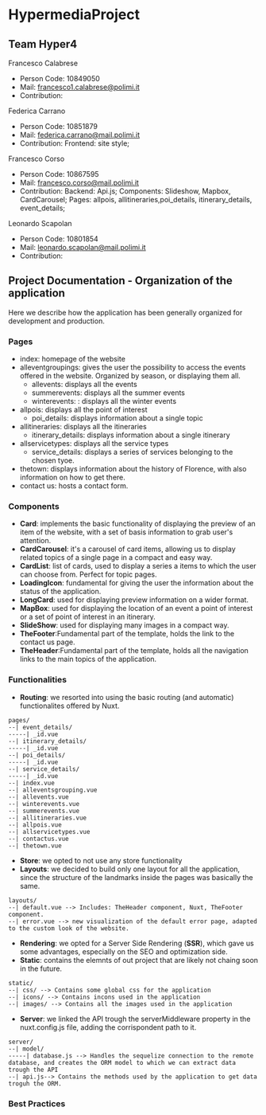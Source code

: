 # HypermediaProject

## Team Hyper4
Francesco Calabrese
 - Person Code: 10849050
 - Mail: francesco1.calabrese@polimi.it
 - Contribution:
 
Federica Carrano
 - Person Code: 10851879
 - Mail: federica.carrano@mail.polimi.it
 - Contribution: Frontend: site style;
 
Francesco Corso
 - Person Code: 10867595
 - Mail: francesco.corso@mail.polimi.it
 - Contribution: Backend: Api.js; Components: Slideshow, Mapbox, CardCarousel; Pages: allpois, allitineraries,poi_details, itinerary_details, event_details;
 
Leonardo Scapolan
 - Person Code: 10801854
 - Mail: leonardo.scapolan@mail.polimi.it
 - Contribution:
 
## Project Documentation - Organization of the application
Here we describe how the application has been generally organized for development and production.
### Pages
- index: homepage of the website
- alleventgroupings: gives the user the possibility to access the events offered in the website. Organized by season, or displaying them all.
  - allevents: displays all the events
  - summerevents: displays all the summer events
  - winterevents: : displays all the winter events
- allpois: displays all the point of interest
  - poi_details: displays information about a single topic 
- allitineraries: displays all the itineraries
  - itinerary_details: displays information about a single itinerary
- allservicetypes: displays all the service types
  - service_details: displays a series of services belonging to the chosen tyoe.
- thetown: displays information about the history of Florence, with also information on how to get there.
- contact us: hosts a contact form.

### Components
- **Card**: implements the basic functionality of displaying the preview of an item of the website, with a set of basis information to grab user's attention.
- **CardCarousel**: it's a carousel of card items, allowing us to display related topics of a single page in a compact and easy way.
- **CardList**: list of cards, used to display a series a items to which the user can choose from. Perfect for topic pages.
- **LoadingIcon**: fundamental for giving the user the information about the status of the application.
- **LongCard**: used for displaying preview information on a wider format.
- **MapBox**: used for displaying the location of an event a point of interest or a set of point of interest in an itinerary.
- **SlideShow**: used for displaying many images in a compact way.
- **TheFooter**:Fundamental part of the template, holds the link to the contact us page.
- **TheHeader**:Fundamental part of the template, holds all the navigation links to the main topics of the application.
### Functionalities
- **Routing**: we resorted into using the basic routing (and automatic) functionalites offered by Nuxt. 
```
pages/
--| event_details/
-----| _id.vue
--| itinerary_details/
-----| _id.vue
--| poi_details/
-----| _id.vue
--| service_details/
-----| _id.vue
--| index.vue
--| alleventsgrouping.vue
--| allevents.vue
--| winterevents.vue
--| summerevents.vue
--| allitineraries.vue
--| allpois.vue
--| allservicetypes.vue
--| contactus.vue
--| thetown.vue
```
- **Store**: we opted to not use any store functionality
- **Layouts**: we decided to build only one layout for all the application, since the structure of the landmarks inside the pages was basically the same. 
```
layouts/
--| default.vue --> Includes: TheHeader component, Nuxt, TheFooter component.
--| error.vue --> new visualization of the default error page, adapted to the custom look of the website.
```
- **Rendering**: we opted for a Server Side Rendering (**SSR**), which gave us some advantages, especially on the SEO and optimization side. 
- **Static**: contains the elemnts of out project that are likely not chaing soon in the future.
```
static/
--| css/ --> Contains some global css for the application
--| icons/ --> Contains incons used in the application
--| images/ --> Contains all the images used in the application
```
- **Server**: we linked the API trough the serverMiddleware property in the nuxt.config.js file, adding the corrispondent path to it.
```
server/
--| model/ 
-----| database.js --> Handles the sequelize connection to the remote database, and creates the ORM model to which we can extract data trough the API
--| api.js--> Contains the methods used by the application to get data troguh the ORM. 
```
### Best Practices 
